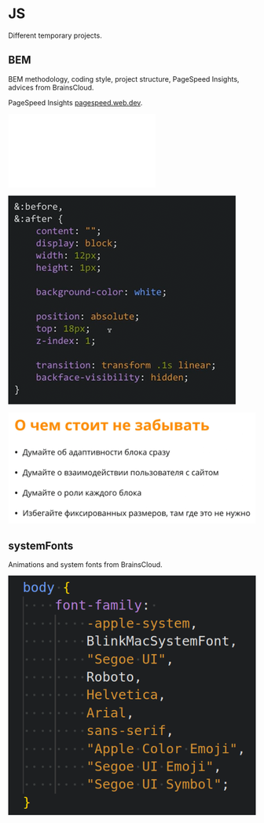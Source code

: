 # JS
Different temporary projects.

## BEM
BEM methodology, coding style, project structure, PageSpeed Insights, advices from BrainsCloud.

PageSpeed Insights [pagespeed.web.dev](https://pagespeed.web.dev/).

![checklist](BEM/data/checklist.pdf)

![propertyBlocks](BEM/data/propertyBlocks.png)

![needToRemember](BEM/data/needToRemember.png)

## systemFonts
Animations and system fonts from BrainsCloud.

![fonts](systemFonts/data/systemFontsExample.png)
